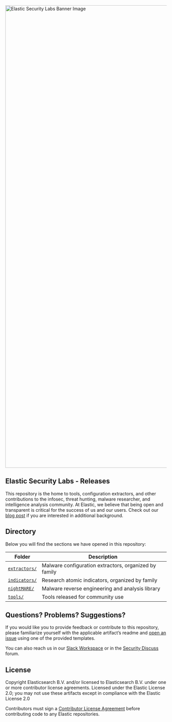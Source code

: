 <img width="1440" alt="Elastic Security Labs Banner Image" src="https://user-images.githubusercontent.com/7442091/234121634-fd2518cf-70cb-4eee-8134-393c1f712bac.png">

## Elastic Security Labs - Releases

This repository is the home to tools, configuration extractors, and other contributions to the infosec, threat hunting, malware researcher, and intelligence analysis community. At Elastic, we believe that being open and transparent is critical for the success of us and our users. Check out our [blog post](https://www.elastic.co/blog/continued-leadership-in-open-and-transparent-security) if you are interested in additional background.

## Directory

Below you will find the sections we have opened in this repository:

| Folder                       | Description                                           |
| ---------------------------- | ----------------------------------------------------- |
| [`extractors/`](extractors/) | Malware configuration extractors, organized by family |
| [`indicators/`](indicators/) | Research atomic indicators, organized by family       |
| [`nightMARE/`](nightMARE/)   | Malware reverse engineering and analysis library      |
| [`tools/`](tools/)           | Tools released for community use                      |

## Questions? Problems? Suggestions?

If you would like you to provide feedback or contribute to this repository, please familiarize yourself with the applicable artifact’s readme and [open an issue](https://github.com/elastic/labs-releases/issues/new/choose) using one of the provided templates.

You can also reach us in our [Slack Workspace](https://www.elastic.co/blog/join-our-elastic-stack-workspace-on-slack) or in the [Security Discuss](https://discuss.elastic.co/c/security/) forum.

## License

Copyright Elasticsearch B.V. and/or licensed to Elasticsearch B.V. under one or more contributor license agreements. Licensed under the Elastic License 2.0; you may not use these artifacts except in compliance with the Elastic License 2.0

Contributors must sign a [Contributor License Agreement](https://www.elastic.co/contributor-agreement) before contributing code to any Elastic repositories.

